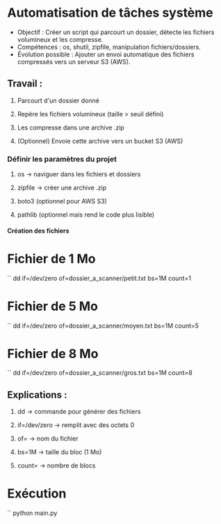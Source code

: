 # Automatisation de tâches système

* Objectif : Créer un script qui parcourt un dossier, détecte les fichiers volumineux et les compresse. 
* Compétences : os, shutil, zipfile, manipulation fichiers/dossiers.
* Évolution possible : Ajouter un envoi automatique des fichiers compressés vers un serveur S3 (AWS).

## Travail : 

1. Parcourt d'un dossier donné

2. Repère les fichiers volumineux (taille > seuil défini)

3. Les compresse dans une archive .zip

4. (Optionnel) Envoie cette archive vers un bucket S3 (AWS)

###  Définir les paramètres du projet 

1. os → naviguer dans les fichiers et dossiers

2. zipfile → créer une archive .zip

3. boto3 (optionnel pour AWS S3)

4. pathlib (optionnel mais rend le code plus lisible)

#### Création des fichiers

# Fichier de 1 Mo
`` dd if=/dev/zero of=dossier_a_scanner/petit.txt bs=1M count=1 

# Fichier de 5 Mo
`` dd if=/dev/zero of=dossier_a_scanner/moyen.txt bs=1M count=5

# Fichier de 8 Mo
`` dd if=/dev/zero of=dossier_a_scanner/gros.txt bs=1M count=8


## Explications : 
1. dd → commande pour générer des fichiers

2. if=/dev/zero → remplit avec des octets 0

3. of= → nom du fichier

4. bs=1M → taille du bloc (1 Mo)

5. count= → nombre de blocs

# Exécution 

`` python main.py